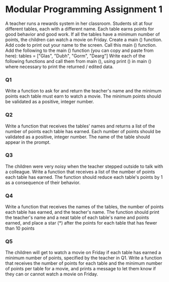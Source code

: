 # Modular Programming Assignment 1

A teacher runs a rewards system in her classroom. Students sit at four different tables, each with a different name. Each table earns points for good behavior and good work. If all the tables have a minimum number of points, the children can watch a movie on Friday.
Create a main () function.
Add code to print out your name to the screen.
Call this main () function.
Add the following to the main () function (you can copy and paste from here):
tables = ["Glas", "Dubh", "Gorm", "Dearg"]
Write each of the following functions and call them from main (), using print () in main () where necessary to print the returned / edited data.
### Q1
Write a function to ask for and return the teacher's name and the minimum points each table must earn to watch a movie.
The minimum points should be validated as a positive, integer number.
### Q2
Write a function that receives the tables' names and returns a list of the number of points each table has earned.
Each number of points should be validated as a positive, integer number.
The name of the table should appear in the prompt.
### Q3
The children were very noisy when the teacher stepped outside to talk with a colleague.
Write a function that receives a list of the number of points each table has earned.
The function should reduce each table's points by 1 as a consequence of their behavior.
### Q4
Write a function that receives the names of the tables, the number of points each table has earned, and the teacher's name.
The function should print the teacher's name and a neat table of each table's name and points earned, and place a star (*) after the points for each table that has fewer than 10 points
### Q5
The children will get to watch a movie on Friday if each table has earned a minimum number of points, specified by the teacher in Q1. Write a function that receives the number of points for each table and the minimum number of points per table for a movie, and prints a message to let them know if they can or cannot watch a movie on Friday.
